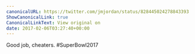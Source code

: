 ```yaml
---
canonicalURL: https://twitter.com/jmjordan/status/828445024278843393
ShowCanonicalLink: true
CanonicalLinkText: View original on
date: 2017-02-06T03:27:40+00:00
---
```

Good job, cheaters. #SuperBowl2017